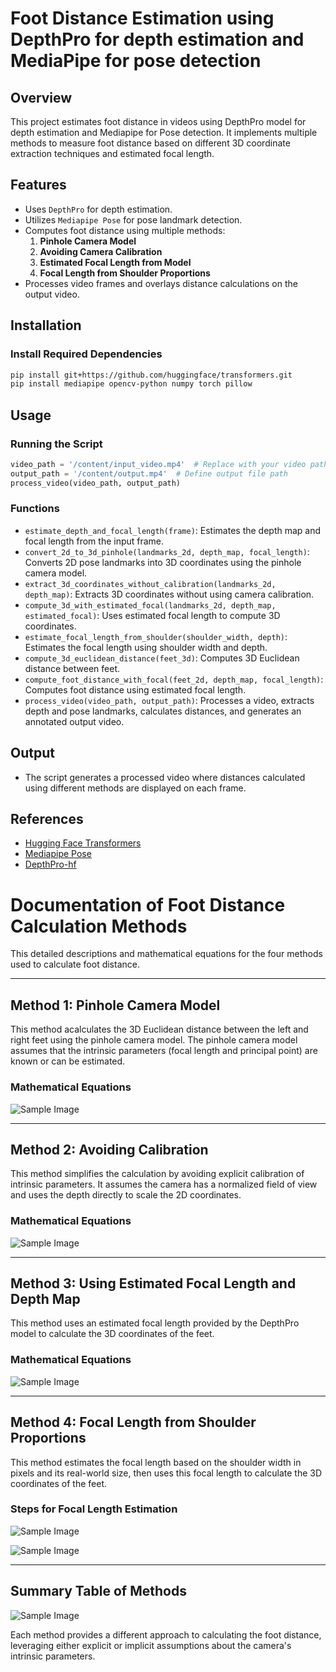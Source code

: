 # Foot Distance Estimation using DepthPro for depth estimation and MediaPipe for pose detection

## Overview

This project estimates foot distance in videos using DepthPro model for depth estimation and Mediapipe for Pose detection. It implements multiple methods to measure foot distance based on different 3D coordinate extraction techniques and estimated focal length.

## Features

- Uses `DepthPro` for depth estimation.
- Utilizes `Mediapipe Pose` for pose landmark detection.
- Computes foot distance using multiple methods:
  1. **Pinhole Camera Model**
  2. **Avoiding Camera Calibration**
  3. **Estimated Focal Length from Model**
  4. **Focal Length from Shoulder Proportions**
- Processes video frames and overlays distance calculations on the output video.

## Installation

### Install Required Dependencies

```bash
pip install git+https://github.com/huggingface/transformers.git
pip install mediapipe opencv-python numpy torch pillow
```

## Usage

### Running the Script

```python
video_path = '/content/input_video.mp4'  # Replace with your video path
output_path = '/content/output.mp4'  # Define output file path
process_video(video_path, output_path)
```

### Functions

- `estimate_depth_and_focal_length(frame)`: Estimates the depth map and focal length from the input frame.
- `convert_2d_to_3d_pinhole(landmarks_2d, depth_map, focal_length)`: Converts 2D pose landmarks into 3D coordinates using the pinhole camera model.
- `extract_3d_coordinates_without_calibration(landmarks_2d, depth_map)`: Extracts 3D coordinates without using camera calibration.
- `compute_3d_with_estimated_focal(landmarks_2d, depth_map, estimated_focal)`: Uses estimated focal length to compute 3D coordinates.
- `estimate_focal_length_from_shoulder(shoulder_width, depth)`: Estimates the focal length using shoulder width and depth.
- `compute_3d_euclidean_distance(feet_3d)`: Computes 3D Euclidean distance between feet.
- `compute_foot_distance_with_focal(feet_2d, depth_map, focal_length)`: Computes foot distance using estimated focal length.
- `process_video(video_path, output_path)`: Processes a video, extracts depth and pose landmarks, calculates distances, and generates an annotated output video.


## Output

- The script generates a processed video where distances calculated using different methods are displayed on each frame.

## References

- [Hugging Face Transformers](https://github.com/huggingface/transformers)
- [Mediapipe Pose](https://developers.google.com/mediapipe/solutions/vision/pose)
- [DepthPro-hf](https://huggingface.co/apple/DepthPro-hf)



# Documentation of Foot Distance Calculation Methods

This detailed descriptions and mathematical equations for the four methods used to calculate foot distance.

---

## Method 1: Pinhole Camera Model

This method acalculates the 3D Euclidean distance between the left and right feet using the pinhole camera model. The pinhole camera model assumes that the intrinsic parameters (focal length and principal point) are known or can be estimated.

### **Mathematical Equations**

![Sample Image](images/1.png)

---

## Method 2: Avoiding Calibration

This method simplifies the calculation by avoiding explicit calibration of intrinsic parameters. It assumes the camera has a normalized field of view and uses the depth directly to scale the 2D coordinates.

### **Mathematical Equations**
![Sample Image](images/2.png)

---

## Method 3: Using Estimated Focal Length and Depth Map

This method uses an estimated focal length provided by the DepthPro model to calculate the 3D coordinates of the feet.

### **Mathematical Equations**
![Sample Image](images/3.png)

---

## Method 4: Focal Length from Shoulder Proportions

This method estimates the focal length based on the shoulder width in pixels and its real-world size, then uses this focal length to calculate the 3D coordinates of the feet.

### **Steps for Focal Length Estimation**
![Sample Image](images/4.png)

![Sample Image](images/5.png)


---

## Summary Table of Methods
![Sample Image](images/11.png)


Each method provides a different approach to calculating the foot distance, leveraging either explicit or implicit assumptions about the camera's intrinsic parameters.